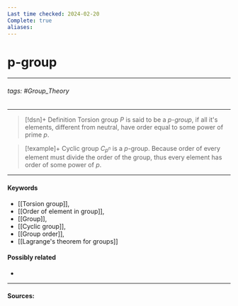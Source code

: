 ```yaml
---
Last time checked: 2024-02-20
Complete: true
aliases:
---
```

# p-group
***
###### tags: #Group_Theory 
***
>[!dsn]+ Definition
>Torsion group $P$ is said to be a $p$-*group*, if all it's elements, different from neutral, have order equal to some power of prime $p$.

>[!example]+ 
>Cyclic group $C_{p^n}$ is a $p$-group. Because order of every element must divide the order of the group, thus every element has order of some power of $p$.
***
#### Keywords
- [[Torsion group]],
- [[Order of element in group]],
- [[Group]],
- [[Cyclic group]],
- [[Group order]],
- [[Lagrange's theorem for groups]]
#### Possibly related
- 
***
#### Sources: